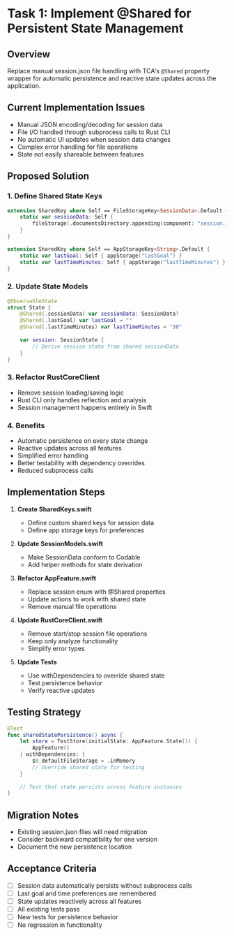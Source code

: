 # Task 1: Implement @Shared for Persistent State Management

## Overview
Replace manual session.json file handling with TCA's `@Shared` property wrapper for automatic persistence and reactive state updates across the application.

## Current Implementation Issues
- Manual JSON encoding/decoding for session data
- File I/O handled through subprocess calls to Rust CLI
- No automatic UI updates when session data changes
- Complex error handling for file operations
- State not easily shareable between features

## Proposed Solution

### 1. Define Shared State Keys
```swift
extension SharedKey where Self == FileStorageKey<SessionData>.Default {
    static var sessionData: Self {
        fileStorage(.documentsDirectory.appending(component: "session.json"))
    }
}

extension SharedKey where Self == AppStorageKey<String>.Default {
    static var lastGoal: Self { appStorage("lastGoal") }
    static var lastTimeMinutes: Self { appStorage("lastTimeMinutes") }
}
```

### 2. Update State Models
```swift
@ObservableState
struct State {
    @Shared(.sessionData) var sessionData: SessionData?
    @Shared(.lastGoal) var lastGoal = ""
    @Shared(.lastTimeMinutes) var lastTimeMinutes = "30"
    
    var session: SessionState {
        // Derive session state from shared sessionData
    }
}
```

### 3. Refactor RustCoreClient
- Remove session loading/saving logic
- Rust CLI only handles reflection and analysis
- Session management happens entirely in Swift

### 4. Benefits
- Automatic persistence on every state change
- Reactive updates across all features
- Simplified error handling
- Better testability with dependency overrides
- Reduced subprocess calls

## Implementation Steps

1. **Create SharedKeys.swift**
   - Define custom shared keys for session data
   - Define app storage keys for preferences

2. **Update SessionModels.swift**
   - Make SessionData conform to Codable
   - Add helper methods for state derivation

3. **Refactor AppFeature.swift**
   - Replace session enum with @Shared properties
   - Update actions to work with shared state
   - Remove manual file operations

4. **Update RustCoreClient.swift**
   - Remove start/stop session file operations
   - Keep only analyze functionality
   - Simplify error types

5. **Update Tests**
   - Use withDependencies to override shared state
   - Test persistence behavior
   - Verify reactive updates

## Testing Strategy
```swift
@Test
func sharedStatePersistence() async {
    let store = TestStore(initialState: AppFeature.State()) {
        AppFeature()
    } withDependencies: {
        $0.defaultFileStorage = .inMemory
        // Override shared state for testing
    }
    
    // Test that state persists across feature instances
}
```

## Migration Notes
- Existing session.json files will need migration
- Consider backward compatibility for one version
- Document the new persistence location

## Acceptance Criteria
- [ ] Session data automatically persists without subprocess calls
- [ ] Last goal and time preferences are remembered
- [ ] State updates reactively across all features
- [ ] All existing tests pass
- [ ] New tests for persistence behavior
- [ ] No regression in functionality